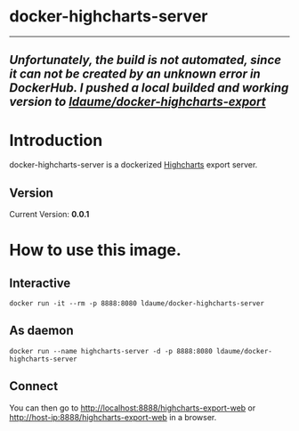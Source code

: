 docker-highcharts-server
========================
----------
***Unfortunately, the build is not automated, since it can not be created by an unknown error in DockerHub. I pushed a local builded and working version to [ldaume/docker-highcharts-export][1]***
----------
# Introduction
docker-highcharts-server is a dockerized [Highcharts](http://www.highcharts.com/) export server.

## Version
Current Version: **0.0.1**

# How to use this image.
## Interactive

    docker run -it --rm -p 8888:8080 ldaume/docker-highcharts-server

## As daemon

    docker run --name highcharts-server -d -p 8888:8080 ldaume/docker-highcharts-server

## Connect
You can then go to [http://localhost:8888/highcharts-export-web][2] or [http://host-ip:8888/highcharts-export-web][3] in a browser.


  [1]: https://registry.hub.docker.com/u/ldaume/docker-highcharts-export/
  [2]: http://localhost:8888/highcharts-export-web
  [3]: http://host-ip:8888/highcharts-export-web